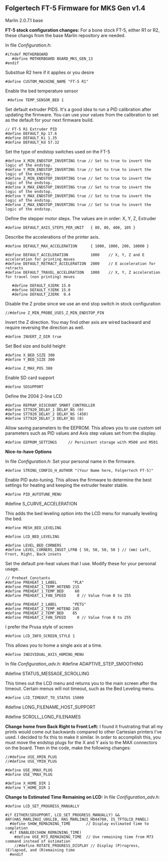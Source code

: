 ## Folgertech FT-5 Firmware for MKS Gen v1.4

Marlin 2.0.7.1 base

**FT-5 stock configuration changes:**
For a bone stock FT-5, either R1 or R2, these changs from the base Marlin repository are needed.

In file *Configuration.h*:

    #ifndef MOTHERBOARD
       #define MOTHERBOARD BOARD_MKS_GEN_13
    #endif
    
   Substitue R2 here if it applies or you desire
   
    #define CUSTOM_MACHINE_NAME "FT-5 R1"
Enable the bed temperature sensor

     #define TEMP_SENSOR_BED 1

Set default extruder PIDS. It's a good idea to run a PID calibration after updating the firmware. You can use your values from the calibration to set as the default for your next firmware build.

    // FT-5 R1 Extruder PID
    #define DEFAULT_Kp 17.6
    #define DEFAULT_Ki 1.35
    #define DEFAULT_Kd 57.32

Set the type of endstop switches used on the FT-5

    #define X_MIN_ENDSTOP_INVERTING true // Set to true to invert the logic of the endstop.
    #define Y_MIN_ENDSTOP_INVERTING true // Set to true to invert the logic of the endstop.
    #define Z_MIN_ENDSTOP_INVERTING true // Set to true to invert the logic of the endstop.
    #define X_MAX_ENDSTOP_INVERTING true // Set to true to invert the logic of the endstop.
    #define Y_MAX_ENDSTOP_INVERTING true // Set to true to invert the logic of the endstop.
    #define Z_MAX_ENDSTOP_INVERTING true // Set to true to invert the logic of the endstop.

Define the stepper motor steps. The values are in order: X, Y, Z, Extruder

    #define DEFAULT_AXIS_STEPS_PER_UNIT   { 80, 80, 400, 105 }

Describe the accelerations of the printer axis.

    #define DEFAULT_MAX_ACCELERATION      { 1000, 1000, 200, 10000 }
    
    #define DEFAULT_ACCELERATION          1000    // X, Y, Z and E acceleration for printing moves
    #define DEFAULT_RETRACT_ACCELERATION  2000    // E acceleration for retracts
    #define DEFAULT_TRAVEL_ACCELERATION   1000    // X, Y, Z acceleration for travel (non printing) moves
    
       #define DEFAULT_XJERK 15.0
       #define DEFAULT_YJERK 15.0
       #define DEFAULT_ZJERK  0.4

Disable the Z probe since we use an end stop switch in stock configuration

    //#define Z_MIN_PROBE_USES_Z_MIN_ENDSTOP_PIN

Invert the Z direction. You may find other axis are wired backward and require reversing the direction as well.

    #define INVERT_Z_DIR true

Set Bed size and build height

    #define X_BED_SIZE 300
    #define Y_BED_SIZE 300
    
    #define Z_MAX_POS 380

Enable SD card support

    #define SDSUPPORT
    
Define the 2004 2-line LCD

    #define REPRAP_DISCOUNT_SMART_CONTROLLER
    #define ST7920_DELAY_1 DELAY_NS (0)
    #define ST7920_DELAY_2 DELAY_NS (450)
    #define ST7920_DELAY_3 DELAY_NS (0)

Allow saving parameters to the EEPROM. This allows you to use custom set parameters such as PID values and Axis step values set from the display.

    #define EEPROM_SETTINGS     // Persistent storage with M500 and M501


**Nice-to-have Options**

In file *Configuration.h*:
Set your personal name in the firmware.

    #define STRING_CONFIG_H_AUTHOR "(Your Name here, Folgertech FT-5)"

Enable PID auto-tuning. This allows the firmware to determine the best settings for heating and keeping the extruder heater stable.

    #define PID_AUTOTUNE_MENU

#define S_CURVE_ACCELERATION

This adds the bed leveling option into the LCD menu for manually leveling the bed.

    #define MESH_BED_LEVELING
    
    #define LCD_BED_LEVELING
    
    #define LEVEL_BED_CORNERS
    #define LEVEL_CORNERS_INSET_LFRB { 50, 50, 50, 50 } // (mm) Left, Front, Right, Back insets

Set the default pre-heat values that I use. Modify these for your personal usage.

    // Preheat Constants
    #define PREHEAT_1_LABEL       "PLA"
    #define PREHEAT_1_TEMP_HOTEND 215
    #define PREHEAT_1_TEMP_BED     60
    #define PREHEAT_1_FAN_SPEED     0 // Value from 0 to 255
    
    #define PREHEAT_2_LABEL       "PETG"
    #define PREHEAT_2_TEMP_HOTEND 245
    #define PREHEAT_2_TEMP_BED    85
    #define PREHEAT_2_FAN_SPEED     0 // Value from 0 to 255

I prefer the Prusa style of screen

    #define LCD_INFO_SCREEN_STYLE 1

This allows you to home a single axis at a time.

    #define INDIVIDUAL_AXIS_HOMING_MENU

In file *Configuration_adv.h*:
#define ADAPTIVE_STEP_SMOOTHING

#define STATUS_MESSAGE_SCROLLING

This times out the LCD menu and returns you to the main screen after the timeout. Certain menus will not timeout, such as the Bed Leveling menu.

    #define LCD_TIMEOUT_TO_STATUS 15000

#define LONG_FILENAME_HOST_SUPPORT

#define SCROLL_LONG_FILENAMES

**Change home from Back Right to Front Left:**
I found it frustrating that all my prints would come out backwards compared to other Cartesian printers I've used. I decided to fix this to make it similar.
In order to accomplish this, you must move the endstop plugs for the X and Y axis to the MAX connectors on the board.
Then in the code, make the following changes:

    //#define USE_XMIN_PLUG
    //#define USE_YMIN_PLUG
    
    #define USE_XMAX_PLUG
    #define USE_YMAX_PLUG
    
    #define X_HOME_DIR 1
    #define Y_HOME_DIR 1

**Change to Estimated Time Remaining on LCD:**
In file *Configuration_adv.h*:

    #define LCD_SET_PROGRESS_MANUALLY
    
    #if EITHER(SDSUPPORT, LCD_SET_PROGRESS_MANUALLY) && ANY(HAS_MARLINUI_U8GLIB, HAS_MARLINUI_HD44780, IS_TFTGLCD_PANEL)
      #define SHOW_REMAINING_TIME       // Display estimated time to completion
      #if ENABLED(SHOW_REMAINING_TIME)
        #define USE_M73_REMAINING_TIME  // Use remaining time from M73 command instead of estimation
        //#define ROTATE_PROGRESS_DISPLAY // Display (P)rogress, (E)lapsed, and (R)emaining time
      #endif
